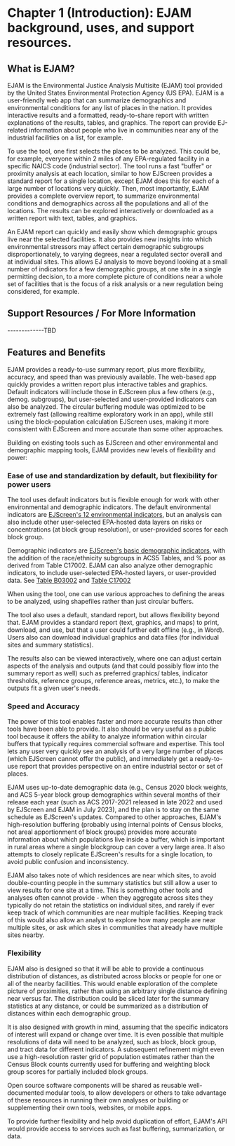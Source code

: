 # Chapter 1 (Introduction): EJAM background, uses, and support resources.

## What is EJAM?

EJAM is the Environmental Justice Analysis Multisite (EJAM) tool provided by the United States Environmental Protection Agency (US EPA). EJAM is a user-friendly web app that can summarize demographics and environmental conditions for any list of places in the nation. It provides interactive results and a formatted, ready-to-share report with written explanations of the results, tables, and graphics. The report can provide EJ-related information about people who live in communities near any of the industrial facilities on a list, for example.

To use the tool, one first selects the places to be analyzed. This could be, for example, everyone within 2 miles of any EPA-regulated facility in a specific NAICS code (industrial sector). The tool runs a fast "buffer" or proximity analysis at each location, similar to how EJScreen provides a standard report for a single location, except EJAM does this for each of a large number of locations very quickly. Then, most importantly, EJAM provides a complete overview report, to summarize environmental conditions and demographics across all the populations and all of the locations. The results can be explored interactively or downloaded as a written report with text, tables, and graphics.

An EJAM report can quickly and easily show which demographic groups live near the selected facilities. It also provides new insights into which environmental stressors may affect certain demographic subgroups disproportionately, to varying degrees, near a regulated sector overall and at individual sites. This allows EJ analysis to move beyond looking at a small number of indicators for a few demographic groups, at one site in a single permitting decision, to a more complete picture of conditions near a whole set of facilities that is the focus of a risk analysis or a new regulation being considered, for example.

## Support Resources / For More Information

\-\-\-\-\-\-\-\-\-\-\-\--TBD

## Features and Benefits

EJAM provides a ready-to-use summary report, plus more flexibility, accuracy, and speed than was previously available. The web-based app quickly provides a written report plus interactive tables and graphics. Default indicators will include those in EJScreen plus a few others (e.g., demog. subgroups), but user-selected and user-provided indicators can also be analyzed. The circular buffering module was optimized to be extremely fast (allowing realtime exploratory work in an app), while still using the block-population calculation EJScreen uses, making it more consistent with EJScreen and more accurate than some other approaches.

Building on existing tools such as EJScreen and other environmental and demographic mapping tools, EJAM provides new levels of flexibility and power:

### Ease of use and standardization by default, but flexibility for power users

The tool uses default indicators but is flexible enough for work with other environmental and demographic indicators. The default environmental indicators are [EJScreen's 12 environmental indicators](https://www.epa.gov/ejscreen/overview-environmental-indicators-ejscreen), but an analysis can also include other user-selected EPA-hosted data layers on risks or concentrations (at block group resolution), or user-provided scores for each block group.

Demographic indicators are [EJScreen's basic demographic indicators](https://www.epa.gov/ejscreen/overview-demographic-indicators-ejscreen), with the addition of the race/ethnicity subgroups in ACS5 Tables, and % poor as derived from Table C17002. EJAM can also analyze other demographic indicators, to include user-selected EPA-hosted layers, or user-provided data. See [Table B03002](https://data.census.gov/cedsci/table?hidePreview=true&tid=ACSDT5Y2020.B03002) and [Table C17002](https://data.census.gov/cedsci/table?hidePreview=true&tid=ACSDT5Y2020.C17002)

When using the tool, one can use various approaches to defining the areas to be analyzed, using shapefiles rather than just circular buffers.

The tool also uses a default, standard report, but allows flexibility beyond that. EJAM provides a standard report (text, graphics, and maps) to print, download, and use, but that a user could further edit offline (e.g., in Word). Users also can download individual graphics and data files (for individual sites and summary statistics).

The results also can be viewed interactively, where one can adjust certain aspects of the analysis and outputs (and that could possibly flow into the summary report as well) such as preferred graphics/ tables, indicator thresholds, reference groups, reference areas, metrics, etc.), to make the outputs fit a given user's needs.

### Speed and Accuracy

The power of this tool enables faster and more accurate results than other tools have been able to provide. It also should be very useful as a public tool because it offers the ability to analyze information within circular buffers that typically requires commercial software and expertise. This tool lets any user very quickly see an analysis of a very large number of places (which EJScreen cannot offer the public), and immediately get a ready-to-use report that provides perspective on an entire industrial sector or set of places.

EJAM uses up-to-date demographic data (e.g., Census 2020 block weights, and ACS 5-year block group demographics within several months of their release each year (such as ACS 2017-2021 released in late 2022 and used by EJScreen and EJAM in July 2023), and the plan is to stay on the same schedule as EJScreen's updates. Compared to other approaches, EJAM's high-resolution buffering (probably using internal points of Census blocks, not areal apportionment of block groups) provides more accurate information about which populations live inside a buffer, which is important in rural areas where a single blockgroup can cover a very large area. It also attempts to closely replicate EJScreen's results for a single location, to avoid public confusion and inconsistency.

EJAM also takes note of which residences are near which sites, to avoid double-counting people in the summary statistics but still allow a user to view results for one site at a time. This is something other tools and analyses often cannot provide - when they aggregate across sites they typically do not retain the statistics on individual sites, and rarely if ever keep track of which communities are near multiple facilities. Keeping track of this would also allow an analyst to explore how many people are near multiple sites, or ask which sites in communities that already have multiple sites nearby.

### Flexibility

EJAM also is designed so that it will be able to provide a continuous distribution of distances, as distributed across blocks or people for one or all of the nearby facilities. This would enable exploration of the complete picture of proximities, rather than using an arbitrary single distance defining near versus far. The distribution could be sliced later for the summary statistics at any distance, or could be summarized as a distribution of distances within each demographic group.

It is also designed with growth in mind, assuming that the specific indicators of interest will expand or change over time. It is even possible that multiple resolutions of data will need to be analyzed, such as block, block group, and tract data for different indicators. A subsequent refinement might even use a high-resolution raster grid of population estimates rather than the Census Block counts currently used for buffering and weighting block group scores for partially included block groups.

Open source software components will be shared as reusable well-documented modular tools, to allow developers or others to take advantage of these resources in running their own analyses or building or supplementing their own tools, websites, or mobile apps.

To provide further flexibility and help avoid duplication of effort, EJAM's API would provide access to services such as fast buffering, summarization, or data.
